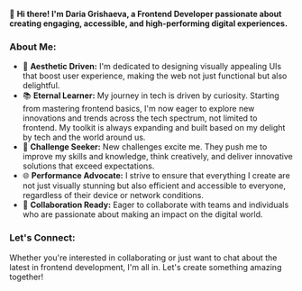 👋 **Hi there! I'm Daria Grishaeva, a Frontend Developer passionate about creating engaging, accessible, and high-performing digital experiences.**

### **About Me:**

- 🎨 **Aesthetic Driven:** I'm dedicated to designing visually appealing UIs that boost user experience, making the web not just functional but also delightful.
- 📚 **Eternal Learner:** My journey in tech is driven by curiosity. Starting from mastering frontend basics, I'm now eager to explore new innovations and trends across the tech spectrum, not limited to frontend. My toolkit is always expanding and built based on my delight by tech and the world around us.
- 🚀 **Challenge Seeker:** New challenges excite me. They push me to improve my skills and knowledge, think creatively, and deliver innovative solutions that exceed expectations.
- 🌐 **Performance Advocate:** I strive to ensure that everything I create are not just visually stunning but also efficient and accessible to everyone, regardless of their device or network conditions.
- 💼 **Collaboration Ready:** Eager to collaborate with teams and individuals who are passionate about making an impact on the digital world.

### **Let's Connect:**

Whether you're interested in collaborating or just want to chat about the latest in frontend development, I'm all in. Let's create something amazing together!
